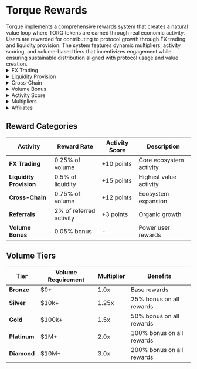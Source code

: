 # Torque Rewards

<div class="intro-description">
Torque implements a comprehensive rewards system that creates a natural value loop where TORQ tokens are earned through real economic activity. Users are rewarded for contributing to protocol growth through FX trading and liquidity provision. The system features dynamic multipliers, activity scoring, and volume-based tiers that incentivizes engagement while ensuring sustainable distribution aligned with protocol usage and value creation.
</div>

<div class="faq-container">

<details>
<summary>FX Trading</summary>
<div>
Earn 0.25% of volume for every FX trade you make. As you build volume, you'll qualify for multipliers.
</div>
</details>

<details>
<summary>Liquidity Provision</summary>
<div>
Earn 0.5% of volume for providing liquidity. LPs directly enable the ecosystem and receive the highest activity score points (+15), making this one of the most valuable ways to contribute to and earn from the Torque protocol.
</div>
</details>

<details>
<summary>Cross-Chain</summary>
<div>
Earn 0.75% of cross-chain volume for bridging assets across different blockchain networks. Cross-chain operations are essential for ecosystem expansion and receive high activity score points (+12) for their strategic importance.
</div>
</details>

<details>
<summary>Volume Bonus</summary>
<div>
High-volume users receive a 0.05% bonus on total volume across all activities. This rewards power users who drive the most value to the ecosystem and encourages continued engagement with the platform.
</div>
</details>

<details>
<summary>Activity Score</summary>
<div>
Activity Score (0-1000) based on engagement: liquidity provision (+15), cross-chain operations (+12), FX trading (+10), staking (+8), and referrals (+3). Higher scores provide bonus rewards: 800+ (0.5%), 600+ (0.3%), 400+ (0.15%), 200+ (0.05%). Scores decay over time to encourage engagement.
</div>
</details>

<details>
<summary>Multipliers</summary>
<div>
Tiers that provide multipliers on all rewards: Bronze (1.0x), Silver (1.25x at $10k+), Gold (1.5x at $100k+), Platinum (2.0x at $1M+), and Diamond (3.0x at $10M+). Higher tiers provide significant bonuses on all reward categories.
</div>
</details>

<details>
<summary>Affiliates</summary>
<div class="faq-reward">
Earn 2% of referred users' activity when you bring new participants to Torque. Rewards apply to all activities including trading, payments, and liquidity provision. Find your affiliate link in the app settings.
</div>
</details>

</div>

## Reward Categories

| Activity | Reward Rate | Activity Score | Description |
|----------|-------------|----------------|-------------|
| **FX Trading** | 0.25% of volume | +10 points | Core ecosystem activity |
| **Liquidity Provision** | 0.5% of liquidity | +15 points | Highest value activity |
| **Cross-Chain** | 0.75% of volume | +12 points | Ecosystem expansion |
| **Referrals** | 2% of referred activity | +3 points | Organic growth |
| **Volume Bonus** | 0.05% bonus | - | Power user rewards |

## Volume Tiers

| Tier | Volume Requirement | Multiplier | Benefits |
|------|-------------------|------------|----------|
| **Bronze** | $0+ | 1.0x | Base rewards |
| **Silver** | $10k+ | 1.25x | 25% bonus on all rewards |
| **Gold** | $100k+ | 1.5x | 50% bonus on all rewards |
| **Platinum** | $1M+ | 2.0x | 100% bonus on all rewards |
| **Diamond** | $10M+ | 3.0x | 200% bonus on all rewards |